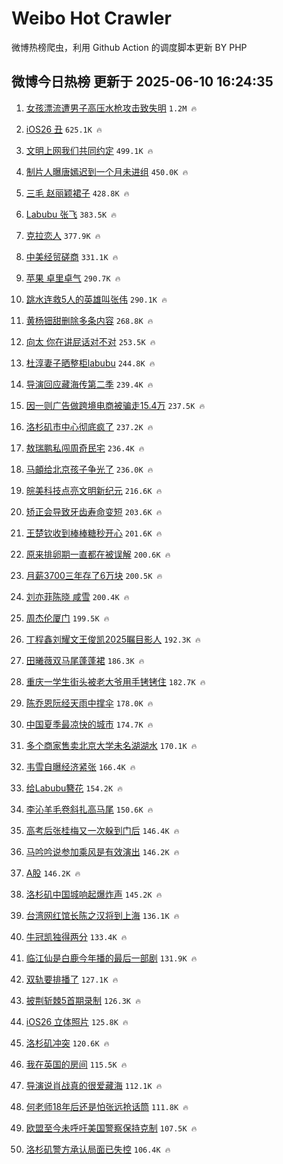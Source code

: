 # Weibo Hot Crawler 



微博热榜爬虫，利用 Github Action 的调度脚本更新 BY PHP 


## 微博今日热榜 更新于 2025-06-10 16:24:35 
1. [女孩漂流遭男子高压水枪攻击致失明](https://s.weibo.com/weibo?q=%23%E5%A5%B3%E5%AD%A9%E6%BC%82%E6%B5%81%E9%81%AD%E7%94%B7%E5%AD%90%E9%AB%98%E5%8E%8B%E6%B0%B4%E6%9E%AA%E6%94%BB%E5%87%BB%E8%87%B4%E5%A4%B1%E6%98%8E%23&t=31&band_rank=1&Refer=top) `1.2M 🔥` 

1. [iOS26 丑](https://s.weibo.com/weibo?q=iOS26%20%E4%B8%91&t=31&band_rank=2&Refer=top) `625.1K 🔥` 

1. [文明上网我们共同约定](https://s.weibo.com/weibo?q=%23%E6%96%87%E6%98%8E%E4%B8%8A%E7%BD%91%E6%88%91%E4%BB%AC%E5%85%B1%E5%90%8C%E7%BA%A6%E5%AE%9A%23&t=31&band_rank=3&Refer=top) `499.1K 🔥` 

1. [制片人曝唐嫣迟到一个月未进组](https://s.weibo.com/weibo?q=%23%E5%88%B6%E7%89%87%E4%BA%BA%E6%9B%9D%E5%94%90%E5%AB%A3%E8%BF%9F%E5%88%B0%E4%B8%80%E4%B8%AA%E6%9C%88%E6%9C%AA%E8%BF%9B%E7%BB%84%23&t=31&band_rank=4&Refer=top) `450.0K 🔥` 

1. [三毛 赵丽颖裙子](https://s.weibo.com/weibo?q=%E4%B8%89%E6%AF%9B%20%E8%B5%B5%E4%B8%BD%E9%A2%96%E8%A3%99%E5%AD%90&t=31&band_rank=5&Refer=top) `428.8K 🔥` 

1. [Labubu 张飞](https://s.weibo.com/weibo?q=Labubu%20%E5%BC%A0%E9%A3%9E&t=31&band_rank=6&Refer=top) `383.5K 🔥` 

1. [克拉恋人](https://s.weibo.com/weibo?q=%E5%85%8B%E6%8B%89%E6%81%8B%E4%BA%BA&t=31&band_rank=7&Refer=top) `377.9K 🔥` 

1. [中美经贸磋商](https://s.weibo.com/weibo?q=%23%E4%B8%AD%E7%BE%8E%E7%BB%8F%E8%B4%B8%E7%A3%8B%E5%95%86%23&t=31&band_rank=8&Refer=top) `331.1K 🔥` 

1. [苹果 卓里卓气](https://s.weibo.com/weibo?q=%E8%8B%B9%E6%9E%9C%20%E5%8D%93%E9%87%8C%E5%8D%93%E6%B0%94&t=31&band_rank=9&Refer=top) `290.7K 🔥` 

1. [跳水连救5人的英雄叫张伟](https://s.weibo.com/weibo?q=%23%E8%B7%B3%E6%B0%B4%E8%BF%9E%E6%95%915%E4%BA%BA%E7%9A%84%E8%8B%B1%E9%9B%84%E5%8F%AB%E5%BC%A0%E4%BC%9F%23&t=31&band_rank=10&Refer=top) `290.1K 🔥` 

1. [黄杨钿甜删除多条内容](https://s.weibo.com/weibo?q=%23%E9%BB%84%E6%9D%A8%E9%92%BF%E7%94%9C%E5%88%A0%E9%99%A4%E5%A4%9A%E6%9D%A1%E5%86%85%E5%AE%B9%23&t=31&band_rank=11&Refer=top) `268.8K 🔥` 

1. [向太 你在讲屁话对不对](https://s.weibo.com/weibo?q=%E5%90%91%E5%A4%AA%20%E4%BD%A0%E5%9C%A8%E8%AE%B2%E5%B1%81%E8%AF%9D%E5%AF%B9%E4%B8%8D%E5%AF%B9&t=31&band_rank=12&Refer=top) `253.5K 🔥` 

1. [杜淳妻子晒整柜labubu](https://s.weibo.com/weibo?q=%23%E6%9D%9C%E6%B7%B3%E5%A6%BB%E5%AD%90%E6%99%92%E6%95%B4%E6%9F%9Clabubu%23&t=31&band_rank=13&Refer=top) `244.8K 🔥` 

1. [导演回应藏海传第二季](https://s.weibo.com/weibo?q=%23%E5%AF%BC%E6%BC%94%E5%9B%9E%E5%BA%94%E8%97%8F%E6%B5%B7%E4%BC%A0%E7%AC%AC%E4%BA%8C%E5%AD%A3%23&t=31&band_rank=14&Refer=top) `239.4K 🔥` 

1. [因一则广告做跨境电商被骗走15.4万](https://s.weibo.com/weibo?q=%23%E5%9B%A0%E4%B8%80%E5%88%99%E5%B9%BF%E5%91%8A%E5%81%9A%E8%B7%A8%E5%A2%83%E7%94%B5%E5%95%86%E8%A2%AB%E9%AA%97%E8%B5%B015.4%E4%B8%87%23&t=31&band_rank=15&Refer=top) `237.5K 🔥` 

1. [洛杉矶市中心彻底疯了](https://s.weibo.com/weibo?q=%E6%B4%9B%E6%9D%89%E7%9F%B6%E5%B8%82%E4%B8%AD%E5%BF%83%E5%BD%BB%E5%BA%95%E7%96%AF%E4%BA%86&t=31&band_rank=16&Refer=top) `237.2K 🔥` 

1. [敖瑞鹏私闯周奇民宅](https://s.weibo.com/weibo?q=%E6%95%96%E7%91%9E%E9%B9%8F%E7%A7%81%E9%97%AF%E5%91%A8%E5%A5%87%E6%B0%91%E5%AE%85&t=31&band_rank=17&Refer=top) `236.4K 🔥` 

1. [马頔给北京孩子争光了](https://s.weibo.com/weibo?q=%E9%A9%AC%E9%A0%94%E7%BB%99%E5%8C%97%E4%BA%AC%E5%AD%A9%E5%AD%90%E4%BA%89%E5%85%89%E4%BA%86&t=31&band_rank=18&Refer=top) `236.0K 🔥` 

1. [皖美科技点亮文明新纪元](https://s.weibo.com/weibo?q=%23%E7%9A%96%E7%BE%8E%E7%A7%91%E6%8A%80%E7%82%B9%E4%BA%AE%E6%96%87%E6%98%8E%E6%96%B0%E7%BA%AA%E5%85%83%23&t=31&band_rank=19&Refer=top) `216.6K 🔥` 

1. [矫正会导致牙齿寿命变短](https://s.weibo.com/weibo?q=%E7%9F%AB%E6%AD%A3%E4%BC%9A%E5%AF%BC%E8%87%B4%E7%89%99%E9%BD%BF%E5%AF%BF%E5%91%BD%E5%8F%98%E7%9F%AD&t=31&band_rank=20&Refer=top) `203.6K 🔥` 

1. [王楚钦收到棒棒糖秒开心](https://s.weibo.com/weibo?q=%E7%8E%8B%E6%A5%9A%E9%92%A6%E6%94%B6%E5%88%B0%E6%A3%92%E6%A3%92%E7%B3%96%E7%A7%92%E5%BC%80%E5%BF%83&t=31&band_rank=21&Refer=top) `201.6K 🔥` 

1. [原来排卵期一直都在被误解](https://s.weibo.com/weibo?q=%E5%8E%9F%E6%9D%A5%E6%8E%92%E5%8D%B5%E6%9C%9F%E4%B8%80%E7%9B%B4%E9%83%BD%E5%9C%A8%E8%A2%AB%E8%AF%AF%E8%A7%A3&t=31&band_rank=22&Refer=top) `200.6K 🔥` 

1. [月薪3700三年存了6万块](https://s.weibo.com/weibo?q=%E6%9C%88%E8%96%AA3700%E4%B8%89%E5%B9%B4%E5%AD%98%E4%BA%866%E4%B8%87%E5%9D%97&t=31&band_rank=23&Refer=top) `200.5K 🔥` 

1. [刘亦菲陈晓 咸雪](https://s.weibo.com/weibo?q=%E5%88%98%E4%BA%A6%E8%8F%B2%E9%99%88%E6%99%93%20%E5%92%B8%E9%9B%AA&t=31&band_rank=24&Refer=top) `200.4K 🔥` 

1. [周杰伦厦门](https://s.weibo.com/weibo?q=%23%E5%91%A8%E6%9D%B0%E4%BC%A6%E5%8E%A6%E9%97%A8%23&t=31&band_rank=25&Refer=top) `199.5K 🔥` 

1. [丁程鑫刘耀文王俊凯2025瞩目影人](https://s.weibo.com/weibo?q=%23%E4%B8%81%E7%A8%8B%E9%91%AB%E5%88%98%E8%80%80%E6%96%87%E7%8E%8B%E4%BF%8A%E5%87%AF2025%E7%9E%A9%E7%9B%AE%E5%BD%B1%E4%BA%BA%23&t=31&band_rank=26&Refer=top) `192.3K 🔥` 

1. [田曦薇双马尾蓬蓬裙](https://s.weibo.com/weibo?q=%23%E7%94%B0%E6%9B%A6%E8%96%87%E5%8F%8C%E9%A9%AC%E5%B0%BE%E8%93%AC%E8%93%AC%E8%A3%99%23&t=31&band_rank=27&Refer=top) `186.3K 🔥` 

1. [重庆一学生街头被老大爷用手铐铐住](https://s.weibo.com/weibo?q=%23%E9%87%8D%E5%BA%86%E4%B8%80%E5%AD%A6%E7%94%9F%E8%A1%97%E5%A4%B4%E8%A2%AB%E8%80%81%E5%A4%A7%E7%88%B7%E7%94%A8%E6%89%8B%E9%93%90%E9%93%90%E4%BD%8F%23&t=31&band_rank=28&Refer=top) `182.7K 🔥` 

1. [陈乔恩阮经天雨中撑伞](https://s.weibo.com/weibo?q=%23%E9%99%88%E4%B9%94%E6%81%A9%E9%98%AE%E7%BB%8F%E5%A4%A9%E9%9B%A8%E4%B8%AD%E6%92%91%E4%BC%9E%23&t=31&band_rank=29&Refer=top) `178.0K 🔥` 

1. [中国夏季最凉快的城市](https://s.weibo.com/weibo?q=%E4%B8%AD%E5%9B%BD%E5%A4%8F%E5%AD%A3%E6%9C%80%E5%87%89%E5%BF%AB%E7%9A%84%E5%9F%8E%E5%B8%82&t=31&band_rank=30&Refer=top) `174.7K 🔥` 

1. [多个商家售卖北京大学未名湖湖水](https://s.weibo.com/weibo?q=%23%E5%A4%9A%E4%B8%AA%E5%95%86%E5%AE%B6%E5%94%AE%E5%8D%96%E5%8C%97%E4%BA%AC%E5%A4%A7%E5%AD%A6%E6%9C%AA%E5%90%8D%E6%B9%96%E6%B9%96%E6%B0%B4%23&t=31&band_rank=31&Refer=top) `170.1K 🔥` 

1. [韦雪自曝经济紧张](https://s.weibo.com/weibo?q=%23%E9%9F%A6%E9%9B%AA%E8%87%AA%E6%9B%9D%E7%BB%8F%E6%B5%8E%E7%B4%A7%E5%BC%A0%23&t=31&band_rank=32&Refer=top) `166.4K 🔥` 

1. [给Labubu簪花](https://s.weibo.com/weibo?q=%E7%BB%99Labubu%E7%B0%AA%E8%8A%B1&t=31&band_rank=33&Refer=top) `154.2K 🔥` 

1. [李沁羊毛卷斜扎高马尾](https://s.weibo.com/weibo?q=%E6%9D%8E%E6%B2%81%E7%BE%8A%E6%AF%9B%E5%8D%B7%E6%96%9C%E6%89%8E%E9%AB%98%E9%A9%AC%E5%B0%BE&t=31&band_rank=34&Refer=top) `150.6K 🔥` 

1. [高考后张桂梅又一次躲到门后](https://s.weibo.com/weibo?q=%23%E9%AB%98%E8%80%83%E5%90%8E%E5%BC%A0%E6%A1%82%E6%A2%85%E5%8F%88%E4%B8%80%E6%AC%A1%E8%BA%B2%E5%88%B0%E9%97%A8%E5%90%8E%23&t=31&band_rank=35&Refer=top) `146.4K 🔥` 

1. [马吟吟说参加乘风是有效演出](https://s.weibo.com/weibo?q=%23%E9%A9%AC%E5%90%9F%E5%90%9F%E8%AF%B4%E5%8F%82%E5%8A%A0%E4%B9%98%E9%A3%8E%E6%98%AF%E6%9C%89%E6%95%88%E6%BC%94%E5%87%BA%23&t=31&band_rank=36&Refer=top) `146.2K 🔥` 

1. [A股](https://s.weibo.com/weibo?q=A%E8%82%A1&t=31&band_rank=37&Refer=top) `146.2K 🔥` 

1. [洛杉矶中国城响起爆炸声](https://s.weibo.com/weibo?q=%23%E6%B4%9B%E6%9D%89%E7%9F%B6%E4%B8%AD%E5%9B%BD%E5%9F%8E%E5%93%8D%E8%B5%B7%E7%88%86%E7%82%B8%E5%A3%B0%23&t=31&band_rank=38&Refer=top) `145.2K 🔥` 

1. [台湾网红馆长陈之汉将到上海](https://s.weibo.com/weibo?q=%E5%8F%B0%E6%B9%BE%E7%BD%91%E7%BA%A2%E9%A6%86%E9%95%BF%E9%99%88%E4%B9%8B%E6%B1%89%E5%B0%86%E5%88%B0%E4%B8%8A%E6%B5%B7&t=31&band_rank=39&Refer=top) `136.1K 🔥` 

1. [牛冠凯独得两分](https://s.weibo.com/weibo?q=%23%E7%89%9B%E5%86%A0%E5%87%AF%E7%8B%AC%E5%BE%97%E4%B8%A4%E5%88%86%23&t=31&band_rank=40&Refer=top) `133.4K 🔥` 

1. [临江仙是白鹿今年播的最后一部剧](https://s.weibo.com/weibo?q=%E4%B8%B4%E6%B1%9F%E4%BB%99%E6%98%AF%E7%99%BD%E9%B9%BF%E4%BB%8A%E5%B9%B4%E6%92%AD%E7%9A%84%E6%9C%80%E5%90%8E%E4%B8%80%E9%83%A8%E5%89%A7&t=31&band_rank=41&Refer=top) `131.9K 🔥` 

1. [双轨要排播了](https://s.weibo.com/weibo?q=%23%E5%8F%8C%E8%BD%A8%E8%A6%81%E6%8E%92%E6%92%AD%E4%BA%86%23&t=31&band_rank=42&Refer=top) `127.1K 🔥` 

1. [披荆斩棘5首期录制](https://s.weibo.com/weibo?q=%23%E6%8A%AB%E8%8D%86%E6%96%A9%E6%A3%985%E9%A6%96%E6%9C%9F%E5%BD%95%E5%88%B6%23&t=31&band_rank=43&Refer=top) `126.3K 🔥` 

1. [iOS26 立体照片](https://s.weibo.com/weibo?q=iOS26%20%E7%AB%8B%E4%BD%93%E7%85%A7%E7%89%87&t=31&band_rank=44&Refer=top) `125.8K 🔥` 

1. [洛杉矶冲突](https://s.weibo.com/weibo?q=%23%E6%B4%9B%E6%9D%89%E7%9F%B6%E5%86%B2%E7%AA%81%23&t=31&band_rank=45&Refer=top) `120.6K 🔥` 

1. [我在英国的房间](https://s.weibo.com/weibo?q=%E6%88%91%E5%9C%A8%E8%8B%B1%E5%9B%BD%E7%9A%84%E6%88%BF%E9%97%B4&t=31&band_rank=46&Refer=top) `115.5K 🔥` 

1. [导演说肖战真的很爱藏海](https://s.weibo.com/weibo?q=%23%E5%AF%BC%E6%BC%94%E8%AF%B4%E8%82%96%E6%88%98%E7%9C%9F%E7%9A%84%E5%BE%88%E7%88%B1%E8%97%8F%E6%B5%B7%23&t=31&band_rank=47&Refer=top) `112.1K 🔥` 

1. [何老师18年后还是怕张远抢话筒](https://s.weibo.com/weibo?q=%E4%BD%95%E8%80%81%E5%B8%8818%E5%B9%B4%E5%90%8E%E8%BF%98%E6%98%AF%E6%80%95%E5%BC%A0%E8%BF%9C%E6%8A%A2%E8%AF%9D%E7%AD%92&t=31&band_rank=48&Refer=top) `111.8K 🔥` 

1. [欧盟至今未呼吁美国警察保持克制](https://s.weibo.com/weibo?q=%E6%AC%A7%E7%9B%9F%E8%87%B3%E4%BB%8A%E6%9C%AA%E5%91%BC%E5%90%81%E7%BE%8E%E5%9B%BD%E8%AD%A6%E5%AF%9F%E4%BF%9D%E6%8C%81%E5%85%8B%E5%88%B6&t=31&band_rank=49&Refer=top) `107.5K 🔥` 

1. [洛杉矶警方承认局面已失控](https://s.weibo.com/weibo?q=%23%E6%B4%9B%E6%9D%89%E7%9F%B6%E8%AD%A6%E6%96%B9%E6%89%BF%E8%AE%A4%E5%B1%80%E9%9D%A2%E5%B7%B2%E5%A4%B1%E6%8E%A7%23&t=31&band_rank=50&Refer=top) `106.4K 🔥` 

